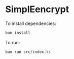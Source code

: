 # SimplEencrypt

To install dependencies:

```bash
bun install
```

To run:

```bash
bun run src/index.ts
```


